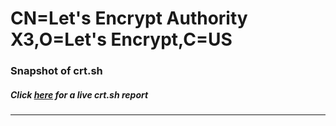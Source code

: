 # CN=Let's Encrypt Authority X3,O=Let's Encrypt,C=US
### Snapshot of crt.sh
##### Click [here](https://crt.sh/?q=Serial_03E442418C21A1F99733EFE1C5DCA8533908) for a live crt.sh report

---
